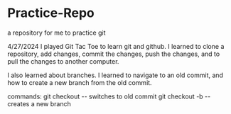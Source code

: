 # Practice-Repo
a repository for me to practice git

4/27/2024
I played Git Tac Toe to learn git and github. I learned to clone a repository, add changes, commit the changes, push the changes, and to pull the changes to another computer. 

I also learned about branches. I learned to navigate to an old commit, and how to create a new branch from the old commit.

commands:
git checkout <commit ID>  -- switches to old commit
git checkout -b <name>  -- creates a new branch


